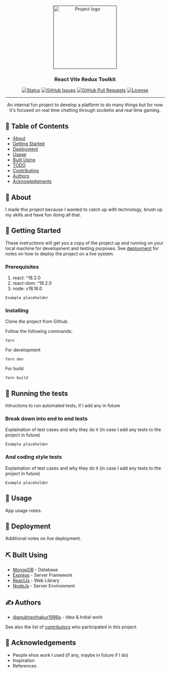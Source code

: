 <p align="center">
  <a href="" rel="noopener">
 <img width=200px height=200px src="https://i.imgur.com/6wj0hh6.jpg" alt="Project logo"></a>
</p>

<h3 align="center">React Vite Redux Toolkit</h3>

<div align="center">

[![Status](https://img.shields.io/badge/status-active-success.svg)]()
[![GitHub Issues](https://img.shields.io/github/issues/kylelobo/The-Documentation-Compendium.svg)](https://github.com/kylelobo/The-Documentation-Compendium/issues)
[![GitHub Pull Requests](https://img.shields.io/github/issues-pr/kylelobo/The-Documentation-Compendium.svg)](https://github.com/kylelobo/The-Documentation-Compendium/pulls)
[![License](https://img.shields.io/badge/license-MIT-blue.svg)](/LICENSE)

</div>

---

<p align="center"> An internal fun project to develop a platform to do many things but for now it's focused on real time chatting through socketio and real time gaming.
    <br> 
</p>

## 📝 Table of Contents

- [About](#about)
- [Getting Started](#getting_started)
- [Deployment](#deployment)
- [Usage](#usage)
- [Built Using](#built_using)
- [TODO](../TODO.md)
- [Contributing](../CONTRIBUTING.md)
- [Authors](#authors)
- [Acknowledgments](#acknowledgement)

## 🧐 About <a name = "about"></a>

I made this project because I wanted to catch up with technology, brush up my skills and have fun doing all that.

## 🏁 Getting Started <a name = "getting_started"></a>

These instructions will get you a copy of the project up and running on your local machine for development and testing purposes. See [deployment](#deployment) for notes on how to deploy the project on a live system.

### Prerequisites

1) react: ^18.2.0
2) react-dom: ^18.2.0
3) node: v18.16.0

```
Example placeholder
```

### Installing

Clone the project from Github.

Follow the following commands:

```
Yarn
```

For development

```
Yarn dev
```

For build

```
Yarn build
```


## 🔧 Running the tests <a name = "tests"></a>

Intructions to run automated tests, if I add any in future
### Break down into end to end tests

Explaination of test cases and why they do it (in case I add any tests to the project in future)

```
Example placeholder
```

### And coding style tests

Explaination of test cases and why they do it (in case I add any tests to the project in future)

```
Example placeholder
```

## 🎈 Usage <a name="usage"></a>

App usage notes.

## 🚀 Deployment <a name = "deployment"></a>

Additional notes on live deployment.

## ⛏️ Built Using <a name = "built_using"></a>

- [MongoDB](https://www.mongodb.com/) - Database
- [Express](https://expressjs.com/) - Server Framework
- [ReactJs](https://react.dev/) - Web Library
- [NodeJs](https://nodejs.org/en/) - Server Environment

## ✍️ Authors <a name = "authors"></a>

- [@anubhavthakur1996o](https://github.com/Anubhavthakur1996) - Idea & Initial work

See also the list of [contributors](https://github.com/kylelobo/The-Documentation-Compendium/contributors) who participated in this project.

## 🎉 Acknowledgements <a name = "acknowledgement"></a>

- People ehos work I used (if any, maybe in future if I do)
- Inspiration
- References
